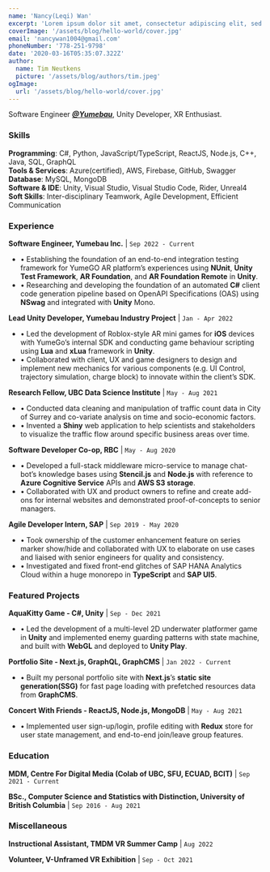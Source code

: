 ```yaml
---
name: 'Nancy(Leqi) Wan'
excerpt: 'Lorem ipsum dolor sit amet, consectetur adipiscing elit, sed do eiusmod tempor incididunt ut labore et dolore magna aliqua. Praesent elementum facilisis leo vel fringilla est ullamcorper eget. At imperdiet dui accumsan sit amet nulla facilities morbi tempus.'
coverImage: '/assets/blog/hello-world/cover.jpg'
email: 'nancywan1004@gmail.com'
phoneNumber: '778-251-9798'
date: '2020-03-16T05:35:07.322Z'
author:
  name: Tim Neutkens
  picture: '/assets/blog/authors/tim.jpeg'
ogImage:
  url: '/assets/blog/hello-world/cover.jpg'
---
```


Software Engineer [___@Yumebau___](https://www.linkedin.com/company/yumebau-inc/), Unity Developer, XR Enthusiast.

### Skills
**Programming**: C#, Python, JavaScript/TypeScript, ReactJS, Node.js, C++, Java, SQL, GraphQL \
**Tools & Services**: Azure(certified), AWS, Firebase, GitHub, Swagger \
**Database**: MySQL, MongoDB \
**Software & IDE**: Unity, Visual Studio, Visual Studio Code, Rider, Unreal4  
**Soft Skills**: Inter-disciplinary Teamwork, Agile Development, Efficient Communication

### Experience
**Software Engineer, Yumebau Inc.** | `Sep 2022 - Current`
* • Establishing the foundation of an end-to-end integration testing framework for YumeGO AR platform’s experiences using **NUnit**, **Unity Test Framework**, **AR Foundation**, and **AR Foundation Remote** in **Unity**.
* • Researching and developing the foundation of an automated **C#** client code generation pipeline based on OpenAPI Specifications (OAS) using **NSwag** and integrated with **Unity** Mono.


**Lead Unity Developer, Yumebau Industry Project** | `Jan - Apr 2022`
* • Led the development of Roblox-style AR mini games for **iOS** devices with YumeGo’s internal SDK and
conducting game behaviour scripting using **Lua** and **xLua** framework in **Unity**.
* • Collaborated with client, UX and game designers to design and implement new mechanics for various
components (e.g. UI Control, trajectory simulation, charge block) to innovate within the client’s SDK.


**Research Fellow, UBC Data Science Institute** | `May - Aug 2021`
* • Conducted data cleaning and manipulation of traffic count data in City of Surrey and co-variate analysis
on time and socio-economic factors.
* • Invented a **Shiny** web application to help scientists and stakeholders to visualize the traffic flow around
specific business areas over time.


**Software Developer Co-op, RBC** | `May - Aug 2020`
* • Developed a full-stack middleware micro-service to manage chat-bot’s knowledge bases using **Stencil.js**
and **Node.js** with reference to **Azure Cognitive Service** APIs and **AWS S3 storage**.
* • Collaborated with UX and product owners to refine and create add-ons for internal websites and
demonstrated proof-of-concepts to senior managers.


**Agile Developer Intern, SAP** | `Sep 2019 - May 2020`
* • Took ownership of the customer enhancement feature on series marker show/hide and collaborated
with UX to elaborate on use cases and liaised with senior engineers for quality and consistency.
* • Investigated and fixed front-end glitches of SAP HANA Analytics Cloud within a huge monorepo in
**TypeScript** and **SAP UI5**.


### Featured Projects
**AquaKitty Game - C#, Unity** | `Sep - Dec 2021`
- • Led the development of a multi-level 2D underwater platformer game in **Unity** and implemented
enemy guarding patterns with state machine, and built with **WebGL** and deployed to **Unity Play**.


**Portfolio Site - Next.js, GraphQL, GraphCMS** | `Jan 2022 - Current`
- • Built my personal portfolio site with **Next.js**’s **static site generation(SSG)** for fast page loading with
prefetched resources data from **GraphCMS**.


**Concert With Friends - ReactJS, Node.js, MongoDB** | `May - Aug 2021`
- • Implemented user sign-up/login, profile editing with **Redux** store for user state management, and end-to-end join/leave group features.


### Education
__MDM, Centre For Digital Media (Colab of UBC, SFU, ECUAD, BCIT)__ | `Sep 2021 - Current`

__BSc., Computer Science and Statistics with Distinction, University of British Columbia__ | `Sep 2016 - Aug 2021`


### Miscellaneous
__Instructional Assistant, TMDM VR Summer Camp__ | `Aug 2022`

__Volunteer, V-Unframed VR Exhibition__ | `Sep - Oct 2021`







